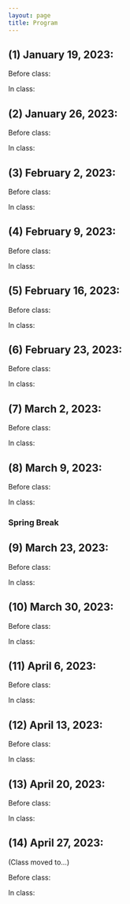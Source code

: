 ```yaml
---
layout: page
title: Program
---
```


## (1) January 19, 2023:

Before class: 

In class: 

## (2) January 26, 2023:

Before class: 

In class: 

## (3) February 2, 2023:

Before class: 

In class: 

## (4) February 9, 2023:

Before class: 

In class: 

## (5) February 16, 2023:

Before class: 

In class: 

## (6) February 23, 2023:

Before class: 

In class: 

## (7) March 2, 2023:

Before class: 

In class: 

## (8) March 9, 2023:

Before class: 

In class: 

### Spring Break 

## (9) March 23, 2023:

Before class: 

In class: 

## (10) March 30, 2023:

Before class: 

In class: 

## (11) April 6, 2023:

Before class: 

In class: 

## (12) April 13, 2023:

Before class: 

In class: 

## (13) April 20, 2023:

Before class: 

In class: 

## (14) April 27, 2023:

(Class moved to...)

Before class: 

In class: 



